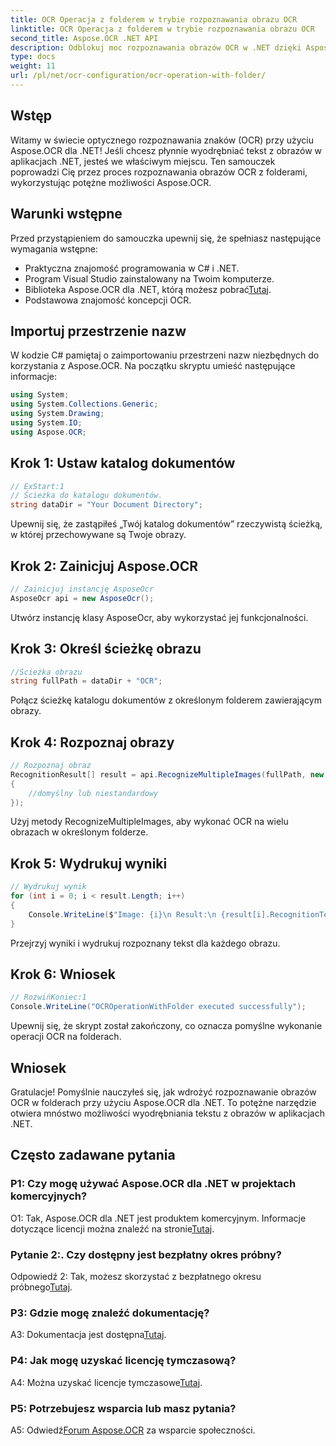 ```yaml
---
title: OCR Operacja z folderem w trybie rozpoznawania obrazu OCR
linktitle: OCR Operacja z folderem w trybie rozpoznawania obrazu OCR
second_title: Aspose.OCR .NET API
description: Odblokuj moc rozpoznawania obrazów OCR w .NET dzięki Aspose.OCR. Wyodrębnij tekst z obrazów bez wysiłku.
type: docs
weight: 11
url: /pl/net/ocr-configuration/ocr-operation-with-folder/
---
```

## Wstęp

Witamy w świecie optycznego rozpoznawania znaków (OCR) przy użyciu Aspose.OCR dla .NET! Jeśli chcesz płynnie wyodrębniać tekst z obrazów w aplikacjach .NET, jesteś we właściwym miejscu. Ten samouczek poprowadzi Cię przez proces rozpoznawania obrazów OCR z folderami, wykorzystując potężne możliwości Aspose.OCR.

## Warunki wstępne

Przed przystąpieniem do samouczka upewnij się, że spełniasz następujące wymagania wstępne:

- Praktyczna znajomość programowania w C# i .NET.
- Program Visual Studio zainstalowany na Twoim komputerze.
-  Biblioteka Aspose.OCR dla .NET, którą możesz pobrać[Tutaj](https://releases.aspose.com/ocr/net/).
- Podstawowa znajomość koncepcji OCR.

## Importuj przestrzenie nazw

W kodzie C# pamiętaj o zaimportowaniu przestrzeni nazw niezbędnych do korzystania z Aspose.OCR. Na początku skryptu umieść następujące informacje:

```csharp
using System;
using System.Collections.Generic;
using System.Drawing;
using System.IO;
using Aspose.OCR;
```

## Krok 1: Ustaw katalog dokumentów

```csharp
// ExStart:1
// Ścieżka do katalogu dokumentów.
string dataDir = "Your Document Directory";
```

Upewnij się, że zastąpiłeś „Twój katalog dokumentów” rzeczywistą ścieżką, w której przechowywane są Twoje obrazy.

## Krok 2: Zainicjuj Aspose.OCR

```csharp
// Zainicjuj instancję AsposeOcr
AsposeOcr api = new AsposeOcr();
```

Utwórz instancję klasy AsposeOcr, aby wykorzystać jej funkcjonalności.

## Krok 3: Określ ścieżkę obrazu

```csharp
//Ścieżka obrazu
string fullPath = dataDir + "OCR";
```

Połącz ścieżkę katalogu dokumentów z określonym folderem zawierającym obrazy.

## Krok 4: Rozpoznaj obrazy

```csharp
// Rozpoznaj obraz
RecognitionResult[] result = api.RecognizeMultipleImages(fullPath, new RecognitionSettings
{
    //domyślny lub niestandardowy
});
```

Użyj metody RecognizeMultipleImages, aby wykonać OCR na wielu obrazach w określonym folderze.

## Krok 5: Wydrukuj wyniki

```csharp
// Wydrukuj wynik
for (int i = 0; i < result.Length; i++)
{
    Console.WriteLine($"Image: {i}\n Result:\n {result[i].RecognitionText}");
}
```

Przejrzyj wyniki i wydrukuj rozpoznany tekst dla każdego obrazu.

## Krok 6: Wniosek

```csharp
// RozwińKoniec:1
Console.WriteLine("OCROperationWithFolder executed successfully");
```

Upewnij się, że skrypt został zakończony, co oznacza pomyślne wykonanie operacji OCR na folderach.

## Wniosek

Gratulacje! Pomyślnie nauczyłeś się, jak wdrożyć rozpoznawanie obrazów OCR w folderach przy użyciu Aspose.OCR dla .NET. To potężne narzędzie otwiera mnóstwo możliwości wyodrębniania tekstu z obrazów w aplikacjach .NET.

## Często zadawane pytania

### P1: Czy mogę używać Aspose.OCR dla .NET w projektach komercyjnych?

 O1: Tak, Aspose.OCR dla .NET jest produktem komercyjnym. Informacje dotyczące licencji można znaleźć na stronie[Tutaj](https://purchase.aspose.com/buy).

### Pytanie 2:. Czy dostępny jest bezpłatny okres próbny?

 Odpowiedź 2: Tak, możesz skorzystać z bezpłatnego okresu próbnego[Tutaj](https://releases.aspose.com/).

### P3: Gdzie mogę znaleźć dokumentację?

 A3: Dokumentacja jest dostępna[Tutaj](https://reference.aspose.com/ocr/net/).

### P4: Jak mogę uzyskać licencję tymczasową?

 A4: Można uzyskać licencje tymczasowe[Tutaj](https://purchase.aspose.com/temporary-license/).

### P5: Potrzebujesz wsparcia lub masz pytania?

 A5: Odwiedź[Forum Aspose.OCR](https://forum.aspose.com/c/ocr/16) za wsparcie społeczności.